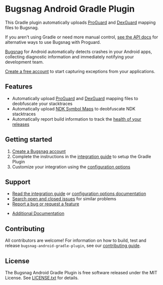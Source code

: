 Bugsnag Android Gradle Plugin
=============================

This Gradle plugin automatically uploads [ProGuard](https://developer.android.com/tools/help/proguard.html) and [DexGuard](https://www.guardsquare.com/en/dexguard) mapping files to Bugsnag.

If you aren't using Gradle or need more manual control, [see the API docs](https://bugsnag.com/docs/notifiers/android/proguard) for alternative ways to use Bugsnag with Proguard.

[Bugsnag](https://bugsnag.com/platforms/android) for Android automatically detects crashes in your Android apps, collecting diagnostic information and immediately notifying your development team.

[Create a free account](https://bugsnag.com) to start capturing exceptions from your applications.

## Features

* Automatically upload [ProGuard](https://developer.android.com/tools/help/proguard.html) and [DexGuard](https://www.guardsquare.com/en/dexguard) mapping files to deobfuscate your stacktraces
* Automatically upload [NDK Symbol Maps](https://docs.bugsnag.com/api/ndk-symbol-mapping-upload/) to deobfuscate NDK stacktraces
* Automatically report build information to track the [health of your releases](https://docs.bugsnag.com/product/releases/)

## Getting started

1. [Create a Bugsnag account](https://bugsnag.com)
1. Complete the instructions in the [integration guide](https://docs.bugsnag.com/build-integrations/gradle/) to setup the Gradle Plugin
1. Customize your integration using the [configuration options](http://docs.bugsnag.com/build-integrations/gradle/#additional-configuration/)

## Support

* [Read the integration guide](https://docs.bugsnag.com/build-integrations/gradle/) or [configuration options documentation](http://docs.bugsnag.com/build-integrations/gradle/#additional-configuration/)
* [Search open and closed issues](https://github.com/bugsnag/bugsnag-android-gradle-plugin/issues?utf8=✓&q=is%3Aissue) for similar problems
* [Report a bug or request a feature](https://github.com/bugsnag/bugsnag-android-gradle-plugin/issues/new)
- [Additional Documentation](https://bugsnag.com/docs/notifiers/android/proguard)

## Contributing

All contributors are welcome! For information on how to build, test
and release `bugsnag-android-gradle-plugin`, see our
[contributing guide](https://github.com/bugsnag/bugsnag-android-gradle-plugin/blob/master/CONTRIBUTING.md).


## License

The Bugsnag Android Gradle Plugin is free software released under the MIT License.
See [LICENSE.txt](https://github.com/bugsnag/bugsnag-android/blob/master/LICENSE.txt)
for details.
